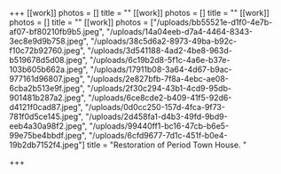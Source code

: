 +++
[[work]]
photos = []
title = ""
[[work]]
photos = []
title = ""
[[work]]
photos = []
title = ""
[[work]]
photos = ["/uploads/bb55521e-d1f0-4e7b-af07-bf80210fb9b5.jpeg", "/uploads/14a04eeb-d7a4-4464-8343-3ec8e9d9b758.jpeg", "/uploads/38c5d6a2-8973-49ba-b92c-f10c72b92760.jpeg", "/uploads/3d541188-4ad2-4be8-963d-b519678d5d08.jpeg", "/uploads/6c19b2d8-5f1c-4a6e-b37e-103b605b662a.jpeg", "/uploads/17911b08-3a64-4d67-b9ac-977161d96807.jpeg", "/uploads/2e827bfb-7f8a-4ebc-ae08-6cba2b513e9f.jpeg", "/uploads/2f30c294-43b1-4cd9-95db-901481b287a2.jpeg", "/uploads/6ce8cde2-b409-41f5-92d6-d4121f0cad87.jpeg", "/uploads/0d0cc250-157d-4fca-9f73-781f0d5ce145.jpeg", "/uploads/2d458fa1-d4b3-49fd-9bd9-eeb4a30a98f2.jpeg", "/uploads/99440ff1-bc16-47cb-b6e5-99e75be4bbdf.jpeg", "/uploads/6cfd9677-7d1c-451f-b0e4-19b2db7152f4.jpeg"]
title = "Restoration of Period Town House. "

+++
